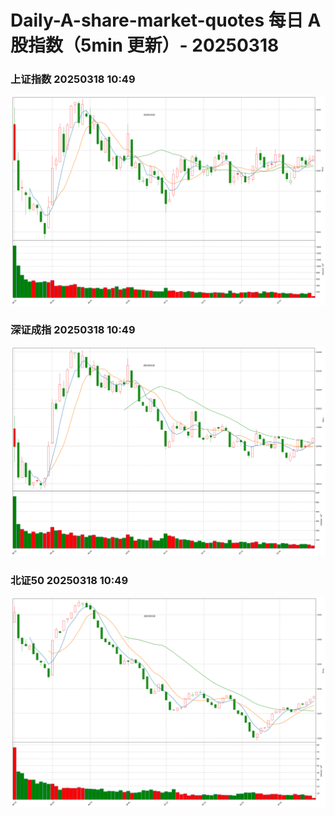 
# Daily-A-share-market-quotes 每日 A 股指数（5min 更新）- 20250318

### 上证指数 20250318 10:49
![](./fig/2025/3/20250318-sh000001.png)

### 深证成指 20250318 10:49
![](./fig/2025/3/20250318-sz399001.png)

### 北证50 20250318 10:49
![](./fig/2025/3/20250318-bj899050.png)
